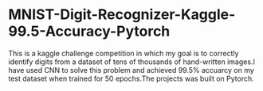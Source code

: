 # MNIST-Digit-Recognizer-Kaggle-99.5-Accuracy-Pytorch
This is a kaggle challenge competition in which my goal is to correctly identify digits from a dataset of tens of thousands of hand-written images.I have used CNN to solve this problem and achieved 99.5% accuarcy on my test dataset when trained for 50 epochs.The projects was built on Pytorch.

